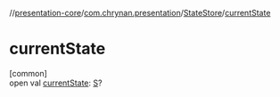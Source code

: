 //[presentation-core](../../../index.md)/[com.chrynan.presentation](../index.md)/[StateStore](index.md)/[currentState](current-state.md)

# currentState

[common]\
open val [currentState](current-state.md): [S](index.md)?
